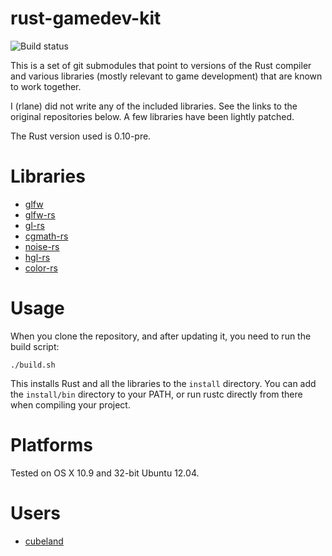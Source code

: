 rust-gamedev-kit
================

![Build status](https://travis-ci.org/rlane/rust-gamedev-kit.png)

This is a set of git submodules that point to versions of the Rust compiler and
various libraries (mostly relevant to game development) that are known to work
together.

I (rlane) did not write any of the included libraries. See the links to the
original repositories below. A few libraries have been lightly patched.

The Rust version used is 0.10-pre.

Libraries
=========

* [glfw](https://github.com/glfw/glfw)
* [glfw-rs](https://github.com/bjz/glfw-rs)
* [gl-rs](https://github.com/bjz/gl-rs)
* [cgmath-rs](https://github.com/bjz/cgmath-rs)
* [noise-rs](https://github.com/bjz/noise-rs)
* [hgl-rs](https://github.com/cmr/hgl-rs)
* [color-rs](https://github.com/bjz/color-rs)

Usage
=====

When you clone the repository, and after updating it, you need to run the build
script:

    ./build.sh

This installs Rust and all the libraries to the `install` directory.
You can add the `install/bin` directory to your PATH, or run rustc
directly from there when compiling your project.

Platforms
=========

Tested on OS X 10.9 and 32-bit Ubuntu 12.04.

Users
=====

* [cubeland](https://github.com/rlane/cubeland)
